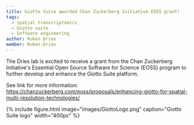 ```yaml
---
title: Giotto Suite awarded Chan Zuckerberg Initiative EOSS grant!
tags:
  - spatial transcriptomics
  - Giotto suite
  - Software engineering
author: Ruben Dries
member: Ruben-Dries
---
```


The Dries lab is excited to receive a grant from the Chan Zuckerberg Initiative's Essential Open Source Software for Science (EOSS) program to further develop and enhance the Giotto Suite platform.

See link for more information:
https://chanzuckerberg.com/eoss/proposals/enhancing-giotto-for-spatial-multi-resolution-technologies/

{%
  include figure.html
  image="images/GiottoLogo.png"
  caption="Giotto Suite logo"
  width="400px"
%}
